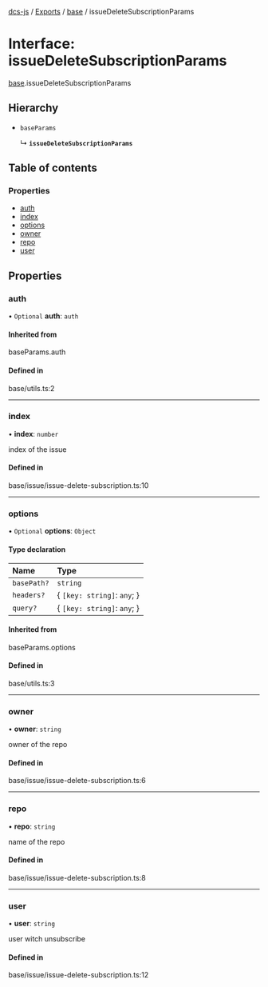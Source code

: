 [dcs-js](../README.md) / [Exports](../modules.md) / [base](../modules/base.md) / issueDeleteSubscriptionParams

# Interface: issueDeleteSubscriptionParams

[base](../modules/base.md).issueDeleteSubscriptionParams

## Hierarchy

- `baseParams`

  ↳ **`issueDeleteSubscriptionParams`**

## Table of contents

### Properties

- [auth](base.issueDeleteSubscriptionParams.md#auth)
- [index](base.issueDeleteSubscriptionParams.md#index)
- [options](base.issueDeleteSubscriptionParams.md#options)
- [owner](base.issueDeleteSubscriptionParams.md#owner)
- [repo](base.issueDeleteSubscriptionParams.md#repo)
- [user](base.issueDeleteSubscriptionParams.md#user)

## Properties

### <a id="auth" name="auth"></a> auth

• `Optional` **auth**: `auth`

#### Inherited from

baseParams.auth

#### Defined in

base/utils.ts:2

___

### <a id="index" name="index"></a> index

• **index**: `number`

index of the issue

#### Defined in

base/issue/issue-delete-subscription.ts:10

___

### <a id="options" name="options"></a> options

• `Optional` **options**: `Object`

#### Type declaration

| Name | Type |
| :------ | :------ |
| `basePath?` | `string` |
| `headers?` | { `[key: string]`: `any`;  } |
| `query?` | { `[key: string]`: `any`;  } |

#### Inherited from

baseParams.options

#### Defined in

base/utils.ts:3

___

### <a id="owner" name="owner"></a> owner

• **owner**: `string`

owner of the repo

#### Defined in

base/issue/issue-delete-subscription.ts:6

___

### <a id="repo" name="repo"></a> repo

• **repo**: `string`

name of the repo

#### Defined in

base/issue/issue-delete-subscription.ts:8

___

### <a id="user" name="user"></a> user

• **user**: `string`

user witch unsubscribe

#### Defined in

base/issue/issue-delete-subscription.ts:12
